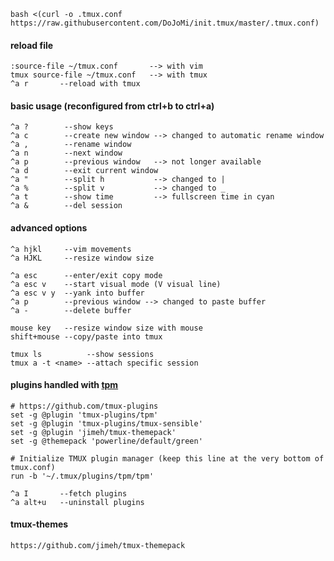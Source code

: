 ```shell
bash <(curl -o .tmux.conf https://raw.githubusercontent.com/DoJoMi/init.tmux/master/.tmux.conf)
```
#### reload file
```shell
:source-file ~/tmux.conf       --> with vim
tmux source-file ~/tmux.conf   --> with tmux
^a r       --reload with tmux
```
#### basic usage (reconfigured from ctrl+b to ctrl+a)
```shell
^a ?        --show keys
^a c        --create new window --> changed to automatic rename window
^a ,        --rename window
^a n        --next window
^a p        --previous window   --> not longer available
^a d        --exit current window
^a "        --split h           --> changed to |
^a %        --split v           --> changed to _
^a t        --show time         --> fullscreen time in cyan
^a &        --del session
 ```       
#### advanced options
```shell
^a hjkl     --vim movements
^a HJKL     --resize window size

^a esc      --enter/exit copy mode
^a esc v    --start visual mode (V visual line)
^a esc v y  --yank into buffer
^a p        --previous window --> changed to paste buffer
^a -        --delete buffer 
    
mouse key   --resize window size with mouse
shift+mouse --copy/paste into tmux 

tmux ls          --show sessions
tmux a -t <name> --attach specific session
```

#### plugins handled with [tpm](https://github.com/tmux-plugins/tpm)

```shell
# https://github.com/tmux-plugins
set -g @plugin 'tmux-plugins/tpm'
set -g @plugin 'tmux-plugins/tmux-sensible'
set -g @plugin 'jimeh/tmux-themepack'
set -g @themepack 'powerline/default/green'

# Initialize TMUX plugin manager (keep this line at the very bottom of tmux.conf)
run -b '~/.tmux/plugins/tpm/tpm'

^a I       --fetch plugins
^a alt+u   --uninstall plugins
```

#### tmux-themes
```shell
https://github.com/jimeh/tmux-themepack
```
